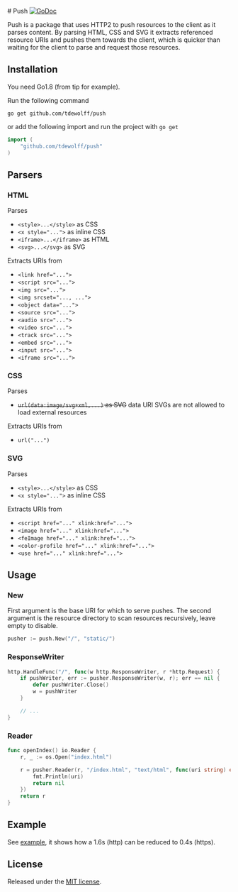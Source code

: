 #<a name="push"></a> Push [![GoDoc](http://godoc.org/github.com/tdewolff/push?status.svg)](http://godoc.org/github.com/tdewolff/push)

Push is a package that uses HTTP2 to push resources to the client as it parses content. By parsing HTML, CSS and SVG it extracts referenced resource URIs and pushes them towards the client, which is quicker than waiting for the client to parse and request those resources.

## Installation
You need Go1.8 (from tip for example).

Run the following command

	go get github.com/tdewolff/push

or add the following import and run the project with `go get`
``` go
import (
	"github.com/tdewolff/push"
)
```

## Parsers
### HTML
Parses
- `<style>...</style>` as CSS
- `<x style="...">` as inline CSS
- `<iframe>...</iframe>` as HTML
- `<svg>...</svg>` as SVG

Extracts URIs from
- `<link href="...">`
- `<script src="...">`
- `<img src="...">`
- `<img srcset="..., ...">`
- `<object data="...">`
- `<source src="...">`
- `<audio src="...">`
- `<video src="...">`
- `<track src="...">`
- `<embed src="...">`
- `<input src="...">`
- `<iframe src="...">`

### CSS
Parses
- ~~`url(data:image/svg+xml,...)` as SVG~~ data URI SVGs are not allowed to load external resources

Extracts URIs from
- `url("...")`

### SVG
Parses
- `<style>...</style>` as CSS
- `<x style="...">` as inline CSS

Extracts URIs from
- `<script href="..." xlink:href="...">`
- `<image href="..." xlink:href="...">`
- `<feImage href="..." xlink:href="...">`
- `<color-profile href="..." xlink:href="...">`
- `<use href="..." xlink:href="...">`

## Usage
### New
First argument is the base URI for which to serve pushes. The second argument is the resource directory to scan resources recursively, leave empty to disable.
``` go
pusher := push.New("/", "static/")
```

### ResponseWriter
``` go
http.HandleFunc("/", func(w http.ResponseWriter, r *http.Request) {
	if pushWriter, err := pusher.ResponseWriter(w, r); err == nil {
		defer pushWriter.Close()
		w = pushWriter
	}

	// ...
}
```

### Reader
``` go
func openIndex() io.Reader {
	r, _ := os.Open("index.html")

	r = pusher.Reader(r, "/index.html", "text/html", func(uri string) error {
		fmt.Println(uri)
		return nil
	})
	return r
}
```

## Example
See [example](https://github.com/tdewolff/push/tree/master/example), it shows how a 1.6s (http) can be reduced to 0.4s (https).

## License
Released under the [MIT license](LICENSE.md).

[1]: http://golang.org/ "Go Language"
